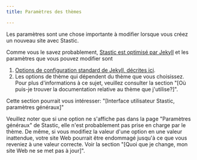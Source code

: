 ```yaml
---
title: Paramètres des thèmes

---
```

Les paramètres sont une chose importante à modifier lorsque vous créez un nouveau site avec Stastic. 

Comme vous le savez probablement, [Stastic est optimisé par Jekyll](https://jekyllrb.com/) et les paramètres que vous pouvez modifier sont 

1. [Options de configuration standard de Jekyll, décrites ici](https://jekyllrb.com/docs/configuration/options/#global-configuration).
2. Les options de thème qui dépendent du thème que vous choisissez. Pour plus d'informations à ce sujet, veuillez consulter la section "[Où puis-je trouver la documentation relative au thème que j'utilise?]". 

Cette section pourrait vous intéresser: "[Interface utilisateur Stastic, paramètres généraux]" 

Veuillez noter que si une option ne s'affiche pas dans la page "Paramètres généraux" de Stastic, elle n'est probablement pas prise en charge par le thème. De même, si vous modifiez la valeur d'une option en une valeur inattendue, votre site Web pourrait être endommagé jusqu'à ce que vous reveniez à une valeur correcte. Voir la section "[Quoi que je change, mon site Web ne se met pas à jour]".
